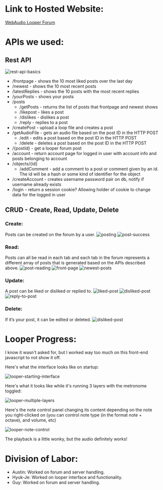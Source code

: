 # Link to Hosted Website:
[WebAudio Looper Forum](https://web-looper.herokuapp.com/frontpage)

# APIs we used:

## Rest API
![rest-api-basics](milestone2_img/image1.png)
* /frontpage - shows the 10 most liked posts over the last day
* /newest - shows the 10 most recent posts
* /latestReplies - shows the 10 posts with the most recent replies
* /yourPosts - shows your posts
* /posts
    * /getPosts - returns the list of posts that frontpage and newest shows
    * /likepost - likes a post
    * /dislikes - dislikes a post
    * /reply - replies to a post
* /createPost - upload a loop file and creates a post
* /getAudioFile - gets an audio file based on the post ID in the HTTP POST 
    * /edit - edits a post based on the post ID in the HTTP POST 
    * /delete - deletes a post based on the post ID in the HTTP POST 
* /{postId} - get a looper forum post
* /account - return account page for logged in user with account info and posts belonging to account
* /objects/{id}
    * /addComment - add a comment to a post or comment given by an id. The id will be a hash or some kind of identifier for the object
* /createAccount - creates username password pair on db, notify if username already exists
* /login - return a session cookie? Allowing holder of cookie to change data for the logged in user

## CRUD - Create, Read, Update, Delete
### Create:

Posts can be created on the forum by a user.
![posting](milestone2_img/image7.png)
![post-success](milestone2_img/image8.png)

### Read:

Posts can all be read in each tab and each tab in the forum represents a different array of posts that is generated based on the APIs described above.
![post-reading](milestone2_img/image4.png)
![front-page](milestone2_img/image5.png)
![newest-posts](milestone2_img/image2.png)

### Update:

A post can be liked or disliked or replied to.
![liked-post](milestone2_img/image8.png)
![disliked-post](milestone2_img/image9.png)
![reply-to-post](milestone2_img/image3.png)

### Delete:

If it’s your post, it can be edited or deleted.
![disliked-post](milestone2_img/image4.png)

# Looper Progress:

I know it wasn't asked for, but I worked way too much on this front-end javascript to not show it off.

Here's what the interface looks like on startup:

![looper-starting-interface](milestone2_img/looper1.png)

Here's what it looks like while it's running 3 layers with the metronome toggled:

![looper-multiple-layers](milestone2_img/looper2.png)

Here's the note control panel changing its content depending on the note you right-clicked on (you can control note type (in the format note + octave), and volume, etc)

![looper-note-control](milestone2_img/looper3.png)

The playback is a little wonky, but the audio definitely works!

# Division of Labor:
* Austin: Worked on forum and server handling.
* Hyuk-Je: Worked on looper interface and functionality.
* Guy: Worked on forum and server handling.
